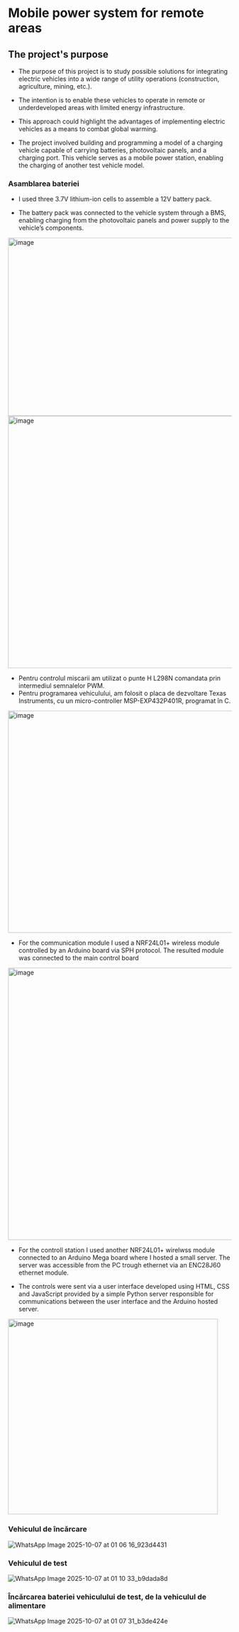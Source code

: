# Mobile power system for remote areas

## The project's purpose

* The purpose of this project is to study possible solutions for integrating electric vehicles into a wide range of utility operations (construction, agriculture, mining, etc.).

* The intention is to enable these vehicles to operate in remote or underdeveloped areas with limited energy infrastructure.

* This approach could highlight the advantages of implementing electric vehicles as a means to combat global warming.

* The project involved building and programming a model of a charging vehicle capable of carrying batteries, photovoltaic panels, and a charging port. This vehicle serves as a mobile power station, enabling the charging of another test vehicle model.

### Asamblarea bateriei

* I used three 3.7V lithium-ion cells to assemble a 12V battery pack.

* The battery pack was connected to the vehicle system through a BMS, enabling charging from the photovoltaic panels and power supply to the vehicle’s components.

<img width="645" height="402" alt="image" src="https://github.com/user-attachments/assets/e9646983-35a1-4cc7-8804-a6f2818496e7" />
<img width="724" height="569" alt="image" src="https://github.com/user-attachments/assets/ca2100ab-5960-4206-860f-aab99be8a98b" />


* Pentru controlul miscarii am utilizat o punte H L298N comandata prin intermediul semnalelor PWM.
* Pentru programarea vehiculului, am folosit o placa de dezvoltare Texas Instruments, cu un micro-controller MSP-EXP432P401R, programat în C.
  
<img width="674" height="501" alt="image" src="https://github.com/user-attachments/assets/b5e43e4a-448e-4b9d-a211-225762167861" />

* For the communication module I used a NRF24L01+ wireless module controlled by an Arduino board via SPH protocol. The resulted module was connected to the main control board   
<img width="530" height="614" alt="image" src="https://github.com/user-attachments/assets/c7b1137a-373e-4deb-80e0-4debf06c95ae" />

* For the controll station I used another NRF24L01+ wirelwss module connected to an Arduino Mega board where I hosted a small server. The server was accessible from the PC trough ethernet via an ENC28J60 ethernet module.
  
* The controls were sent via a user interface developed using HTML, CSS and JavaScript provided by a simple Python server responsible for communications between the user interface and the Arduino hosted server.
<img width="473" height="441" alt="image" src="https://github.com/user-attachments/assets/ca096445-46d7-4838-99dd-ec7987893a6c" />

### Vehiculul de încărcare
![WhatsApp Image 2025-10-07 at 01 06 16_923d4431](https://github.com/user-attachments/assets/4d7e7d23-a5a9-4fc7-97b5-e802a245a98e)

### Vehiculul de test
![WhatsApp Image 2025-10-07 at 01 10 33_b9dada8d](https://github.com/user-attachments/assets/706166ab-1139-43b9-9bf0-2e8f77d25b51)

### Încărcarea bateriei vehiculului de test, de la vehiculul de alimentare
![WhatsApp Image 2025-10-07 at 01 07 31_b3de424e](https://github.com/user-attachments/assets/7d719a23-547b-4d57-a0ef-accb63a7864d)











